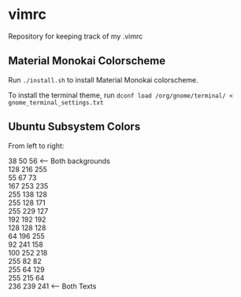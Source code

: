 # vimrc
  
Repository for keeping track of my .vimrc

## Material Monokai Colorscheme

Run `./install.sh` to install Material Monokai colorscheme.

To install the terminal theme, run `dconf load /org/gnome/terminal/ < gnome_terminal_settings.txt`

## Ubuntu Subsystem Colors

From left to right:

38 50 56 <-- Both backgrounds  
128 216 255  
55 67 73  
167 253 235  
255 138 128  
255 128 171  
255 229 127  
192 192 192  
128 128 128  
64 196 255  
92 241 158  
100 252 218  
255 82 82  
255 64 129  
255 215 64  
236 239 241 <-- Both Texts  
